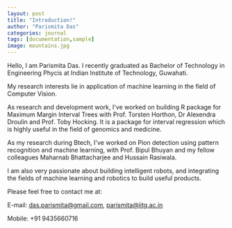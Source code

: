 ```yaml
---
layout: post
title: "Introduction!"
author: "Parismita Das"
categories: journal
tags: [documentation,sample]
image: mountains.jpg
---
```


Hello, I am Parismita Das. I recently graduated as Bachelor of Technology in Engineering Phycis at Indian Institute of Technology, Guwahati.

My research interests lie in application of machine learning in the field of Computer Vision. 

As research and development work, I've worked on building R package for Maximum Margin Interval Trees with Prof. Torsten Horthon, Dr Alexendra Droulin and Prof. Toby Hocking. It is a package for interval regression which is highly useful in the field of genomics and medicine. 

As my research during Btech, I've worked on Pion detection using pattern recognition and machine learning, with Prof. Bipul Bhuyan and my fellow colleagues Maharnab Bhattacharjee and Hussain Rasiwala.

I am also very passionate about building intelligent robots, and integrating the fields of machine learning and robotics to build useful products.

Please feel free to contact me at: 

E-mail: das.parismita@gmail.com, parismita@iitg.ac.in

Mobile: +91 9435660716
